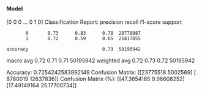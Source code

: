 #### Model
[0 0 0 ... 0 1 0]
Classification Report:
              precision    recall  f1-score   support

           0       0.73      0.83      0.78  28778087
           1       0.72      0.59      0.65  21417855

    accuracy                           0.73  50195942
   macro avg       0.72      0.71      0.71  50195942
weighted avg       0.72      0.73      0.72  50195942

Accuracy: 0.7254242583992149
Confusion Matrix:
[[23775518  5002569]
 [ 8780019 12637836]]
Confusion Matrix (%):
[[47.3654185   9.96608252]
 [17.49149164 25.17700734]]
